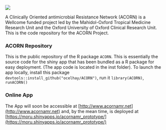 [![](https://img.shields.io/badge/devel%20version-1.2-blue.svg)](https://github.com/ocelhay/ACORN/)

A Clinically Oriented antimicrobial Resistance Network (ACORN) is a Wellcome funded project led by the Mahidol-Oxford Tropical Medicine Research Unit and the Oxford University of Oxford Clinical Research Unit. This is the code repository for the ACORN Project.


### ACORN Repository

This is the public repository of the R package `ACORN`. This is essentially the source code for the shiny app that has been bundled as a R package for easy deployment. (The app code is located in the inst folder).
To launch the app locally, install this package `devtools::install_github("ocelhay/ACORN")`,
run it `library(ACORN)`, `runACORN()`

### Online App

The App will soon be accessible at [http://www.acornamr.net](http://www.acornamr.net) and, by the mean time, is deployed at [https://moru.shinyapps.io/acornamr_prototype/](https://moru.shinyapps.io/acornamr_prototype/)
